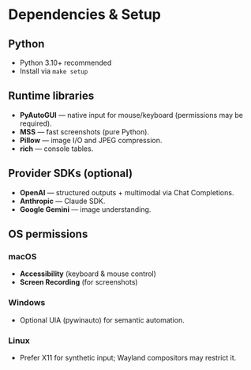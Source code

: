 # Dependencies & Setup

## Python
- Python 3.10+ recommended
- Install via `make setup`

## Runtime libraries
- **PyAutoGUI** — native input for mouse/keyboard (permissions may be required).
- **MSS** — fast screenshots (pure Python).
- **Pillow** — image I/O and JPEG compression.
- **rich** — console tables.

## Provider SDKs (optional)
- **OpenAI** — structured outputs + multimodal via Chat Completions.
- **Anthropic** — Claude SDK.
- **Google Gemini** — image understanding.

## OS permissions
### macOS
- **Accessibility** (keyboard & mouse control)
- **Screen Recording** (for screenshots)

### Windows
- Optional UIA (pywinauto) for semantic automation.

### Linux
- Prefer X11 for synthetic input; Wayland compositors may restrict it.
